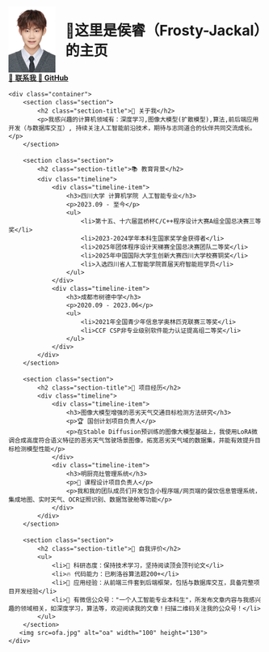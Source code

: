 <!-- # Hello, I am Frosty_Jackal! -->
<html lang="zh-CN">
<head>
    <meta charset="UTF-8">
    <meta name="viewport" content="width=device-width, initial-scale=1.0">
    <title>侯睿的个人主页</title>
</head>
<body>
    <div class="profile-header">
        <div style="display: flex; align-items: center; gap: 20px;">
  <img src="./head.jpg" alt="head" width="100" height="130">
  <h1 style="margin: 0;">👋这里是侯睿（Frosty-Jackal）的主页</h1>
    </div>
        <div class="contact-links">
            <a href="mailto:hou_rui@stu.scu.edu.cn" class="contact-link">📧 <b>联系我
            <a href="https://github.com/Frosty-Jackal" class="contact-link">🤝 GitHub</a></b>
    

    <div class="container">
        <section class="section">
            <h2 class="section-title">🚀 关于我</h2>
            <p>我感兴趣的计算机领域有：深度学习,图像大模型(扩散模型),算法,前后端应用开发（与数据库交互）, 持续关注人工智能前沿技术，期待与志同道合的伙伴共同交流成长。</p>
        </section>

        <section class="section">
            <h2 class="section-title">📚 教育背景</h2>
            <div class="timeline">
                <div class="timeline-item">
                    <h3>四川大学 计算机学院 人工智能专业</h3>
                    <p>2023.09 - 至今</p>
                    <ul>
                        <li>第十五、十六届蓝桥杯C/C++程序设计大赛A组全国总决赛三等奖</li>
                        <li>2023-2024学年本科生国家奖学金获得者</li>
                        <li>2025年团体程序设计天梯赛全国总决赛团队二等奖</li>
                        <li>2025年中国国际大学生创新大赛四川大学校赛铜奖</li>
                        <li>入选四川省人工智能学院首届天府智能班学员</li>
                    </ul>
                </div>
                <div class="timeline-item">
                    <h3>成都市树德中学</h3>
                    <p>2020.09 - 2023.06</p>
                    <ul>
                        <li>2021年全国青少年信息学奥林匹克联赛三等奖</li>
                        <li>CCF CSP非专业级别软件能力认证提高组二等奖</li>
                    </ul>
                </div>
            </div>
        </section>

        <section class="section">
            <h2 class="section-title">🔬 项目经历</h2>
            <div class="timeline">
                <div class="timeline-item">
                    <h3>图像大模型增强的恶劣天气交通目标检测方法研究</h3>
                    <p>🏆 国创计划项目负责人</p>
                    <p>在Stable Diffusion预训练的图像大模型基础上，我使用LoRA微调合成高度符合语义特征的恶劣天气驾驶场景图像，拓宽恶劣天气域的数据集，并能有效提升目标检测模型性能</p>
                </div>
                <div class="timeline-item">
                    <h3>明厨亮灶管理系统</h3>
                    <p>🍳 课程设计项目负责人</p>
                    <p>我和我的团队成员们开发包含小程序端/网页端的餐饮信息管理系统，集成地图、实时天气、OCR证照识别、数据驾驶舱等功能</p>
                </div>
            </div>
        </section>

        <section class="section">
            <h2 class="section-title">🎯 自我评价</h2>
            <ul>
                <li>🔬 科研态度：保持技术学习，坚持阅读顶会顶刊论文</li>
                <li>🔥 代码能力：已刷洛谷算法题200+</li>
                <li>🌟 应用经验：从前端三件套到后端框架，包括与数据库交互，具备完整项目开发经验</li>
                <li>💚 有微信公众号："一个人工智能专业本科生"，所发布文章内容与我感兴趣的领域相关，如深度学习，算法等，欢迎阅读我的文章！扫描二维码关注我的公众号！</li>
            </ul>
        </section>
       <img src=ofa.jpg" alt="oa" width="100" height="130">
    </div>
 